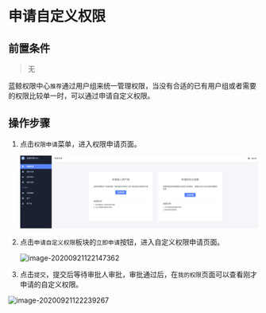 # 申请自定义权限

## 前置条件

> 无

蓝鲸权限中心`推荐`通过用户组来统一管理权限，当没有合适的已有用户组或者需要的权限比较单一时，可以通过申请自定义权限。

## 操作步骤

1. 点击`权限申请`菜单，进入权限申请页面。

   ![image-20200921120544730](ApplyToCustomPermissions/image-20200921120544730.png)

2. 点击`申请自定义权限`板块的`立即申请`按钮，进入自定义权限申请页面。

   ![image-20200921122147362](ApplyToCustomPermissions/image-20200921122147362.png)

3.  点击`提交`，提交后等待审批人审批，审批通过后，在`我的权限`页面可以查看刚才申请的自定义权限。

   ![image-20200921122239267](ApplyToCustomPermissions/image-20200921122239267.png)